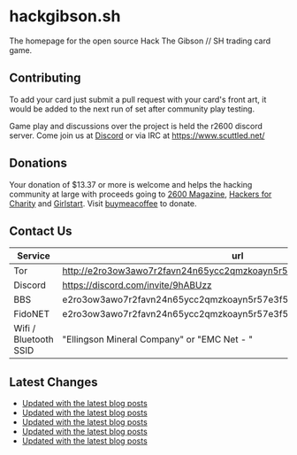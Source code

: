 # hackgibson.sh
The homepage for the open source Hack The Gibson // SH trading card game.


## Contributing

To add your card just submit a pull request with your card's front art, it would be added to the next run of set after community play testing.

Game play and discussions over the project is held the r2600 discord server. Come join us at [Discord](https://discord.com/invite/9hABUzz) or via IRC at https://www.scuttled.net/


## Donations

Your donation of $13.37 or more is welcome and helps the hacking community at large with proceeds going to [2600 Magazine](https://2600.com/), [Hackers for Charity](https://hackersforcharity.org) and [Girlstart](https://girlstart.org).  Visit [buymeacoffee](https://www.buymeacoffee.com/hackgibson.sh) to donate.


## Contact Us

Service | url
-|-
Tor | http://e2ro3ow3awo7r2favn24n65ycc2qmzkoayn5r57e3f56nvjwdcgg32ad.onion
Discord | https://discord.com/invite/9hABUzz
BBS | e2ro3ow3awo7r2favn24n65ycc2qmzkoayn5r57e3f56nvjwdcgg32ad.onion:23
FidoNET | e2ro3ow3awo7r2favn24n65ycc2qmzkoayn5r57e3f56nvjwdcgg32ad.onion:24554
Wifi / Bluetooth SSID | "Ellingson Mineral Company" or "EMC Net - <fidonet address>"

## Latest Changes
<!-- BLOG-POST-LIST:START -->
- [Updated with the latest blog posts](https://github.com/DFW2600/hackgibson.sh/commit/901f36fc691f327e0f6ead7fafc2c7f401b8d8b6)
- [Updated with the latest blog posts](https://github.com/DFW2600/hackgibson.sh/commit/b78002ca737181c59bbbb028743edfa47f2e93a5)
- [Updated with the latest blog posts](https://github.com/DFW2600/hackgibson.sh/commit/109b891f631af4a3e1d86f2e0cc57e65d2711361)
- [Updated with the latest blog posts](https://github.com/DFW2600/hackgibson.sh/commit/9743364f4b859a9156b67e357d4df1f63baaa039)
- [Updated with the latest blog posts](https://github.com/DFW2600/hackgibson.sh/commit/85e8c246d19251edbb75441a6ea3a2dbc6c4e550)
<!-- BLOG-POST-LIST:END -->
